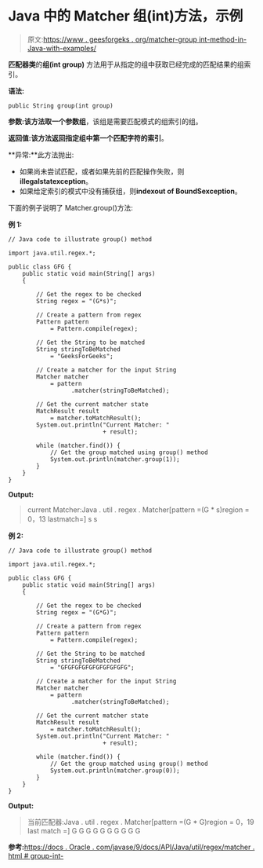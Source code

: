 # Java 中的 Matcher 组(int)方法，示例

> 原文:[https://www . geesforgeks . org/matcher-group int-method-in-Java-with-examples/](https://www.geeksforgeeks.org/matcher-groupint-method-in-java-with-examples/)

**匹配器类**的**组(int group)** 方法用于从指定的组中获取已经完成的匹配结果的组索引。

**语法:**

```
public String group(int group)

```

**参数:**该方法取一个参数**组**，该组是需要匹配模式的组索引的组。

**返回值:**该方法返回指定组中第一个匹配字符的**索引**。

**异常:**此方法抛出:

*   如果尚未尝试匹配，或者如果先前的匹配操作失败，则**illegalstatexception**。
*   如果给定索引的模式中没有捕获组，则**indexout of BoundSexception**。

下面的例子说明了 Matcher.group()方法:

**例 1:**

```
// Java code to illustrate group() method

import java.util.regex.*;

public class GFG {
    public static void main(String[] args)
    {

        // Get the regex to be checked
        String regex = "(G*s)";

        // Create a pattern from regex
        Pattern pattern
            = Pattern.compile(regex);

        // Get the String to be matched
        String stringToBeMatched
            = "GeeksForGeeks";

        // Create a matcher for the input String
        Matcher matcher
            = pattern
                  .matcher(stringToBeMatched);

        // Get the current matcher state
        MatchResult result
            = matcher.toMatchResult();
        System.out.println("Current Matcher: "
                           + result);

        while (matcher.find()) {
            // Get the group matched using group() method
            System.out.println(matcher.group(1));
        }
    }
}
```

**Output:**

> current Matcher:Java . util . regex . Matcher[pattern =(G * s)region = 0，13 lastmatch=]
> s
> s

**例 2:**

```
// Java code to illustrate group() method

import java.util.regex.*;

public class GFG {
    public static void main(String[] args)
    {

        // Get the regex to be checked
        String regex = "(G*G)";

        // Create a pattern from regex
        Pattern pattern
            = Pattern.compile(regex);

        // Get the String to be matched
        String stringToBeMatched
            = "GFGFGFGFGFGFGFGFGFG";

        // Create a matcher for the input String
        Matcher matcher
            = pattern
                  .matcher(stringToBeMatched);

        // Get the current matcher state
        MatchResult result
            = matcher.toMatchResult();
        System.out.println("Current Matcher: "
                           + result);

        while (matcher.find()) {
            // Get the group matched using group() method
            System.out.println(matcher.group(0));
        }
    }
}
```

**Output:**

> 当前匹配器:Java . util . regex . Matcher[pattern =(G * G)region = 0，19 last match =]
> G
> G
> G
> G
> G
> G
> G
> G
> G
> G

**参考:**[https://docs . Oracle . com/javase/9/docs/API/Java/util/regex/matcher . html # group-int-](https://docs.oracle.com/javase/9/docs/api/java/util/regex/Matcher.html#group-int-)